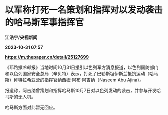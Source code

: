 # 以军称打死一名策划和指挥对以发动袭击的哈马斯军事指挥官
**江浩宇/央视新闻**

**2023-10-31 07:57**

**https://m.thepaper.cn/detail/25127699**

《耶路撒冷邮报》当地时间10月31日援引以色列军方消息报道，以色列国防部门和以色列国家安全总局（辛贝特）表示，打死了巴勒斯坦伊斯兰抵抗运动（哈马斯）拜特拉希亚营的指挥官纳西姆·阿布·阿吉纳（Naseem Abu Ajina）。

报道称，阿吉纳曾策划和指挥哈马斯10月7日对以色列发动的袭击，并参与开发哈马斯的无人机。

哈马斯方面对此暂无回应。
